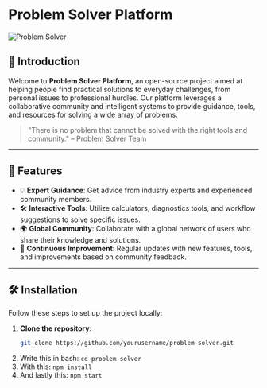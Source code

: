 # Problem Solver Platform

![Problem Solver](https://img.shields.io/badge/ProblemSolver-v1.0.0-brightgreen.svg)

## 🚀 Introduction

Welcome to **Problem Solver Platform**, an open-source project aimed at helping people find practical solutions to everyday challenges, from personal issues to professional hurdles. Our platform leverages a collaborative community and intelligent systems to provide guidance, tools, and resources for solving a wide array of problems.

> "There is no problem that cannot be solved with the right tools and community." – Problem Solver Team

---

## 🌟 Features

- 💡 **Expert Guidance**: Get advice from industry experts and experienced community members.
- 🛠 **Interactive Tools**: Utilize calculators, diagnostics tools, and workflow suggestions to solve specific issues.
- 🌍 **Global Community**: Collaborate with a global network of users who share their knowledge and solutions.
- 🔄 **Continuous Improvement**: Regular updates with new features, tools, and improvements based on community feedback.

---

## 🛠️ Installation

Follow these steps to set up the project locally:

1. **Clone the repository**:
   ```bash
   git clone https://github.com/yourusername/problem-solver.git
2. Write this in bash: ```cd problem-solver```
3. With this: ```npm install```
4. And lastly this: ```npm start```

   
